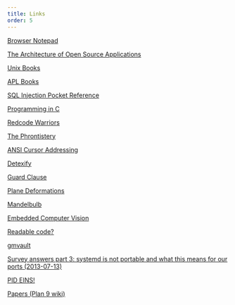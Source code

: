 ```yaml
---
title: Links
order: 5
---
```

<p><a href="data:text/html, <html contenteditable>">Browser Notepad</a></p>
<p><a href="http://www.aosabook.org/en/">The Architecture of Open Source Applications</a></p>
<p><a href="http://minnie.tuhs.org/TUHS/books.html">Unix Books</a></p>
<p><a href="http://www.softwarepreservation.org/projects/apl/Books">APL Books</a></p>
<p><a href="http://websec.ca/kb/sql_injection">SQL Injection Pocket Reference</a></p>
<p><a href="http://www.lysator.liu.se/c/">Programming in C</a></p>
<p><a href="http://gallium.inria.fr/~doligez/corewar/by-types/Xpspace.htm">Redcode Warriors</a></p>
<p><a href="http://phrontistery.info/">The Phrontistery</a></p>
<p><a href="http://courseweb.stthomas.edu/tpsturm/private/notes/qm300/ANSI.html">ANSI Cursor Addressing</a></p>
<p><a href="http://detexify.kirelabs.org/classify.html">Detexify</a></p>
<p><a href="http://c2.com/cgi/wiki?GuardClause">Guard Clause</a></p>
<p><a href="http://www.iquilezles.org/www/articles/deform/deform.htm">Plane Deformations</a></p>
<p><a href="http://en.wikipedia.org/wiki/Mandelbulb">Mandelbulb</a></p>
<p><a href="http://www.movesinstitute.org/~kolsch/pubs/EmbeddedCV.html">Embedded Computer Vision</a></p>
<p><a href="http://kaleidic.com/2010/readable-code/">Readable code?</a></p>
<p><a href="http://gmvault.org/">gmvault</a></p>
<p><a href="http://people.debian.org/~stapelberg//2013/07/13/systemd-not-portable.html?utm_medium=App.net&utm_source=PourOver">Survey answers part 3: systemd is not portable and what this means for our ports (2013-07-13)</a></p>
<p><a href="http://0pointer.de/blog/projects/the-biggest-myths.html">PID EINS!</a></p>
<p><a href="http://plan9.bell-labs.com/wiki/plan9/papers/">Papers (Plan 9 wiki)</a></p>
